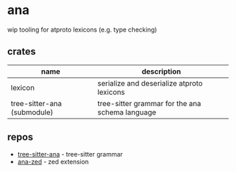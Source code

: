 # ana

wip tooling for atproto lexicons (e.g. type checking)

## crates

|name|description|
|-|-|
|lexicon|serialize and deserialize atproto lexicons|
|tree-sitter-ana (submodule)|tree-sitter grammar for the ana schema language|

## repos

 - [tree-sitter-ana](https://github.com/oofdere/tree-sitter-ana) - tree-sitter grammar
 - [ana-zed](https://github.com/oofdere/ana-zed) - zed extension
